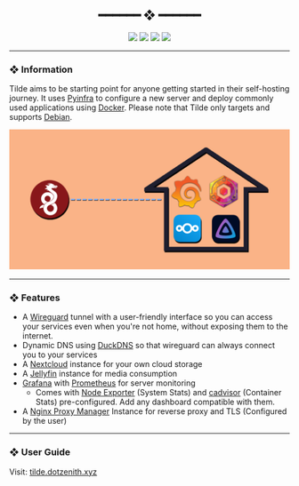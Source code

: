 <h2 align="center"> ━━━━━━  ❖  ━━━━━━ </h2>

<!-- BADGES -->
<div align="center">
   <p></p>
   
   <img src="https://img.shields.io/github/stars/dotzenith/tilde?color=F8BD96&labelColor=302D41&style=for-the-badge">   

   <img src="https://img.shields.io/github/forks/dotzenith/tilde?color=DDB6F2&labelColor=302D41&style=for-the-badge">   

   <img src="https://img.shields.io/github/repo-size/dotzenith/tilde?color=ABE9B3&labelColor=302D41&style=for-the-badge">
   
   <img src="https://img.shields.io/github/commit-activity/y/dotzenith/tilde?color=96CDFB&labelColor=302D41&style=for-the-badge&label=COMMITS"/>
   <br>
</div>

<p/>

---

### ❖ Information 

<b></b>

Tilde aims to be starting point for anyone getting started in their self-hosting journey. 
It uses [Pyinfra](https://pyinfra.com/) to configure a new server and deploy commonly used applications
using [Docker](https://www.docker.com/). Please note that Tilde only targets and supports
[Debian](https://www.debian.org/).

<b></b>

<img src="https://github.com/dotzenith/dotzenith/blob/main/assets/tilde/tilde.png" alt="tilde photo">

---

### ❖ Features

<b></b>

- A [Wireguard](https://www.wireguard.com/) tunnel with a user-friendly interface so you can access your services even when you're not home, without exposing them to the internet.
- Dynamic DNS using [DuckDNS](https://www.duckdns.org/) so that wireguard can always connect you to your services
- A [Nextcloud](https://nextcloud.com/) instance for your own cloud storage
- A [Jellyfin](https://jellyfin.org/) instance for media consumption
- [Grafana](https://grafana.com/) with [Prometheus](https://prometheus.io/) for server monitoring
  - Comes with [Node Exporter](https://github.com/prometheus/node_exporter) (System Stats) and [cadvisor](https://github.com/google/cadvisor) (Container Stats) pre-configured. Add any dashboard compatible with them.
- A [Nginx Proxy Manager](https://nginxproxymanager.com/) Instance for reverse proxy and TLS (Configured by the user)

---

### ❖ User Guide

Visit: [tilde.dotzenith.xyz](https://tilde.dotzenith.xyz/)
